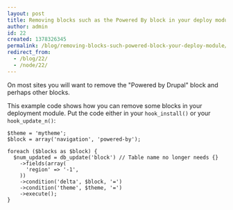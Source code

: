 ```yaml
---
layout: post
title: Removing blocks such as the Powered By block in your deploy module
author: admin
id: 22
created: 1378326345
permalink: /blog/removing-blocks-such-powered-block-your-deploy-module/
redirect_from:
  - /blog/22/
  - /node/22/
---
```

On most sites you will want to remove the "Powered by Drupal" block and perhaps other blocks.

This example code shows how you can remove some blocks in your deployment module. Put the code either in your `hook_install()` or your `hook_update_n()`:

    $theme = 'mytheme';
    $block = array('navigation', 'powered-by');

    foreach ($blocks as $block) {
      $num_updated = db_update('block') // Table name no longer needs {}
        ->fields(array(
          'region' => '-1',
        ))
        ->condition('delta', $block, '=')
        ->condition('theme', $theme, '=')
        ->execute();
    }
